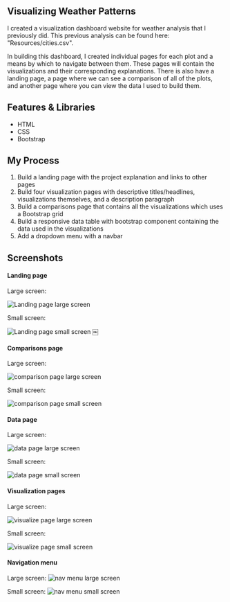 ## Visualizing Weather Patterns

I created a visualization dashboard website for weather analysis that I previously did. This previous analysis can be found here: "Resources/cities.csv".

In building this dashboard, I created individual pages for each plot and a means by which to navigate between them. These pages will contain the visualizations and their corresponding explanations. There is also have a landing page, a page where we can see a comparison of all of the plots, and another page where you can view the data I used to build them.

## Features & Libraries

* HTML
* CSS
* Bootstrap

## My Process

1. Build a landing page with the project explanation and links to other pages
2. Build four visualization pages with descriptive titles/headlines, visualizations themselves, and a description paragraph
3. Build a comparisons page that contains all the visualizations which uses a Bootstrap grid
4. Build a responsive data table with bootstrap component containing the data used in the visualizations
5. Add a dropdown menu with a navbar

## Screenshots

#### <a id="landing-page"></a>Landing page

Large screen:

![Landing page large screen](Images/landingResize.png)

Small screen:

![Landing page small screen](Images/landing-sm.png)
￼

#### <a id="comparisons-page"></a>Comparisons page

Large screen:

![comparison page large screen](Images/comparison-lg.png)

Small screen:

![comparison page small screen](Images/comparison-sm.png)

#### <a id="data-page"></a>Data page

Large screen:

![data page large screen](Images/data-lg.png)


Small screen:

![data page small screen](Images/data-sm.png)

#### <a id="visualization-pages"></a>Visualization pages

Large screen:

![visualize page large screen](Images/visualize-lg.png)

Small screen:

![visualize page small screen](Images/visualize-sm.png)

#### <a id="navigation-menu"></a>Navigation menu

Large screen:
![nav menu large screen](Images/nav-lg.png)

Small screen:
![nav menu small screen](Images/nav-sm.png)
